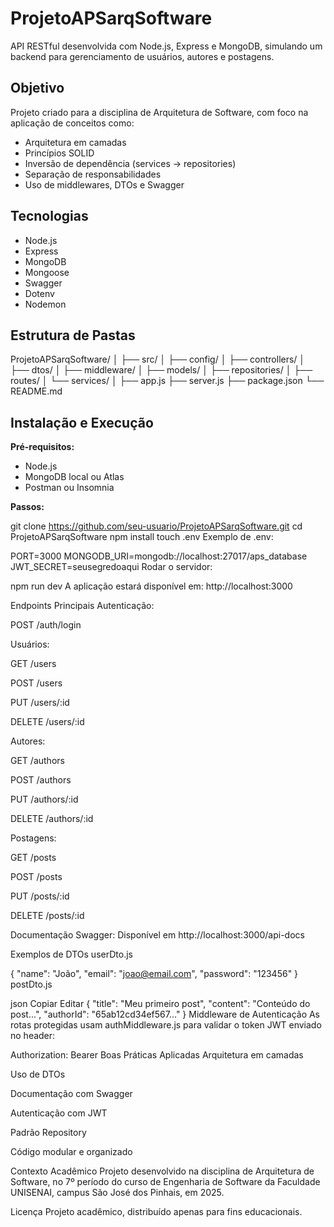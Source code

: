 # ProjetoAPSarqSoftware

API RESTful desenvolvida com Node.js, Express e MongoDB, simulando um backend para gerenciamento de usuários, autores e postagens.

## Objetivo

Projeto criado para a disciplina de Arquitetura de Software, com foco na aplicação de conceitos como:

- Arquitetura em camadas  
- Princípios SOLID  
- Inversão de dependência (services → repositories)  
- Separação de responsabilidades  
- Uso de middlewares, DTOs e Swagger  

## Tecnologias

- Node.js  
- Express  
- MongoDB  
- Mongoose  
- Swagger  
- Dotenv  
- Nodemon  

## Estrutura de Pastas

ProjetoAPSarqSoftware/
│
├── src/
│ ├── config/
│ ├── controllers/
│ ├── dtos/
│ ├── middleware/
│ ├── models/
│ ├── repositories/
│ ├── routes/
│ └── services/
│
├── app.js
├── server.js
├── package.json
└── README.md


## Instalação e Execução

**Pré-requisitos:**

- Node.js  
- MongoDB local ou Atlas  
- Postman ou Insomnia  

**Passos:**


git clone https://github.com/seu-usuario/ProjetoAPSarqSoftware.git
cd ProjetoAPSarqSoftware
npm install
touch .env
Exemplo de .env:


PORT=3000
MONGODB_URI=mongodb://localhost:27017/aps_database
JWT_SECRET=seusegredoaqui
Rodar o servidor:


npm run dev
A aplicação estará disponível em: http://localhost:3000

Endpoints Principais
Autenticação:

POST /auth/login

Usuários:

GET /users

POST /users

PUT /users/:id

DELETE /users/:id

Autores:

GET /authors

POST /authors

PUT /authors/:id

DELETE /authors/:id

Postagens:

GET /posts

POST /posts

PUT /posts/:id

DELETE /posts/:id

Documentação Swagger:
Disponível em http://localhost:3000/api-docs

Exemplos de DTOs
userDto.js

{
  "name": "João",
  "email": "joao@email.com",
  "password": "123456"
}
postDto.js

json
Copiar
Editar
{
  "title": "Meu primeiro post",
  "content": "Conteúdo do post...",
  "authorId": "65ab12cd34ef567..."
}
Middleware de Autenticação
As rotas protegidas usam authMiddleware.js para validar o token JWT enviado no header:

Authorization: Bearer <token>
Boas Práticas Aplicadas
Arquitetura em camadas

Uso de DTOs

Documentação com Swagger

Autenticação com JWT

Padrão Repository

Código modular e organizado

Contexto Acadêmico
Projeto desenvolvido na disciplina de Arquitetura de Software, no 7º período do curso de Engenharia de Software da Faculdade UNISENAI, campus São José dos Pinhais, em 2025.

Licença
Projeto acadêmico, distribuído apenas para fins educacionais.
